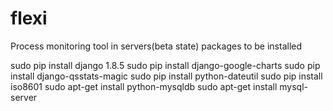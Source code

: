 # flexi
Process monitoring tool in servers(beta state)
packages to be installed 

sudo pip install django 1.8.5
sudo pip install django-google-charts
sudo pip install django-qsstats-magic
sudo pip install python-dateutil
sudo pip install iso8601
sudo apt-get install python-mysqldb
sudo apt-get install mysql-server



